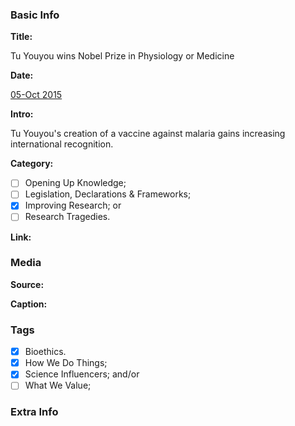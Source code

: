 <!-- *Copy and paste this file's text (in raw, without rendering) into new files for new stories. -->

### Basic Info

**Title:**
<!-- Insert title for this story in line 7. The name of the GitHub file above must be: "[BCE or CE] YYYY [TITLE].md". For example, an event in 530 BC with the title "Thales falls into a well" would be called "BCE 0530 Thales falls into a well.md" -->
Tu Youyou wins Nobel Prize in Physiology or Medicine

**Date:**
<!-- Type in line 11 the date of this story, and link to a source confirming the selected date -->
[05-Oct 2015](https://www.nobelprize.org/prizes/medicine/2015/press-release/)

**Intro:**
<!-- Share in line 15 a brief intro to the story (keep it under 240 characters) -->
Tu Youyou's creation of a vaccine against malaria gains increasing international recognition.

**Category:** 
<!-- Select one (and ONLY ONE) by typing "x" between "[ ]". Make sure to type in the commit the issue number for the category you select, as it appears next to each category. -->

- [ ] Opening Up Knowledge; <!-- #10 -->
- [ ] Legislation, Declarations & Frameworks; <!-- #11 -->
- [x] Improving Research; or <!-- #12 -->
- [ ] Research Tragedies. <!-- #13 -->

**Link:**
<!-- Not necessary, can say "N/A" or be a link to the story's pertinent document/article/book; as an example, the *Code of Hammurabi* links to the very [*Code of Hammurabi*](https://avalon.law.yale.edu/ancient/hamframe.asp). Type in line 27. -->


### Media

**Source:** 
<!-- Share in line 33 direct link to an image that can be shared following its copyright; [Wikimedia Commons](https://commons.wikimedia.org/wiki/Commons:Reusing_content_outside_Wikimedia) is a good place to look -->


**Caption:** 
<!-- Insert a description of the image in line 37; be detailed as this will serve as ALT text -->


### Tags
<!-- Type "x" between "[ ]" for all relevant tags. Make sure to type in the commit the issue number for the tag(s) you select, as it appears next to each tag. -->

- [x] Bioethics. <!-- #14 -->
- [x] How We Do Things; <!-- #15 -->
- [x] Science Influencers; and/or <!-- #16 -->
- [ ] What We Value; <!-- #17 -->

### Extra Info
<!-- Paste the story onto line 49! Remember: a line is a paragraph and a blank line must be placed between paragraphs. -->

